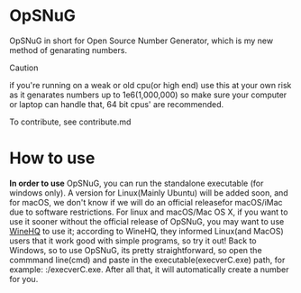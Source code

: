# OpSNuG
OpSNuG in short for Open Source Number Generator, which is my new method of genarating numbers.

> [!CAUTION]
> if you're running on a weak or old cpu(or high end) use this at your own risk as it genarates numbers up to 1e6(1,000,000) so make sure your computer or laptop can handle that, 64 bit cpus' are recommended.

To contribute, see contribute.md

# How to use

**In order to use** OpSNuG, you can run the standalone executable (for windows only). A version for Linux(Mainly Ubuntu) will be added soon, and for macOS, we don't know if we will do an official releasefor macOS/iMac due to software restrictions. For linux and macOS/Mac OS X, if you want to use it sooner without the official release of OpSNuG, you may want to use [WineHQ](https://www.winehq.org/) to use it; according to WineHQ, they informed Linux(and MacOS) users that it work good with simple programs, so try it out! Back to Windows, so to use OpSNuG, its pretty straightforward, so open the commmand line(cmd) and paste in the executable(execverC.exe) path, for example: <YourDrive>:/execverC.exe. After all that, it will automatically create a number for you.
